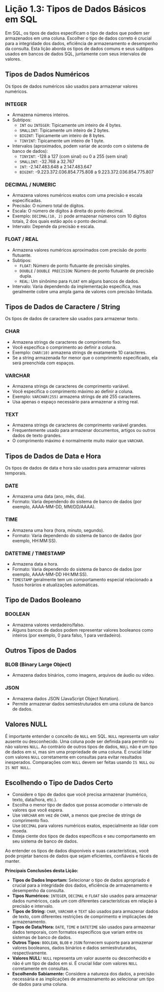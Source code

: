 # Lição 1.3: Tipos de Dados Básicos em SQL

Em SQL, os tipos de dados especificam o tipo de dados que podem ser armazenados em uma coluna. Escolher o tipo de dados correto é crucial para a integridade dos dados, eficiência de armazenamento e desempenho da consulta. Esta lição aborda os tipos de dados comuns e seus subtipos usados em bancos de dados SQL, juntamente com seus intervalos de valores.

## Tipos de Dados Numéricos

Os tipos de dados numéricos são usados para armazenar valores numéricos.

### INTEGER
*   Armazena números inteiros.
*   Subtipos:
    *   `INT` ou `INTEGER`: Tipicamente um inteiro de 4 bytes.
    *   `SMALLINT`: Tipicamente um inteiro de 2 bytes.
    *   `BIGINT`: Tipicamente um inteiro de 8 bytes.
    *   `TINYINT`: Tipicamente um inteiro de 1 byte.
*   Intervalos (aproximados, podem variar de acordo com o sistema de banco de dados):
    *   `TINYINT`: -128 a 127 (com sinal) ou 0 a 255 (sem sinal)
    *   `SMALLINT`: -32.768 a 32.767
    *   `INT`: -2.147.483.648 a 2.147.483.647
    *   `BIGINT`: -9.223.372.036.854.775.808 a 9.223.372.036.854.775.807

### DECIMAL / NUMERIC
*   Armazena valores numéricos exatos com uma precisão e escala especificadas.
*   Precisão: O número total de dígitos.
*   Escala: O número de dígitos à direita do ponto decimal.
*   Exemplo: `DECIMAL(10, 2)` pode armazenar números com 10 dígitos totais, 2 dos quais estão após o ponto decimal.
*   Intervalo: Depende da precisão e escala.

### FLOAT / REAL
*   Armazena valores numéricos aproximados com precisão de ponto flutuante.
*   Subtipos:
    *   `FLOAT`: Número de ponto flutuante de precisão simples.
    *   `DOUBLE` / `DOUBLE PRECISION`: Número de ponto flutuante de precisão dupla.
    *   `REAL`: Um sinônimo para `FLOAT` em alguns bancos de dados.
*   Intervalo: Varia dependendo da implementação específica, mas geralmente cobre uma ampla gama de valores com precisão limitada.

## Tipos de Dados de Caractere / String

Os tipos de dados de caractere são usados para armazenar texto.

### CHAR
*   Armazena strings de caracteres de comprimento fixo.
*   Você especifica o comprimento ao definir a coluna.
*   Exemplo: `CHAR(10)` armazena strings de exatamente 10 caracteres.
*   Se a string armazenada for menor que o comprimento especificado, ela será preenchida com espaços.

### VARCHAR
*   Armazena strings de caracteres de comprimento variável.
*   Você especifica o comprimento máximo ao definir a coluna.
*   Exemplo: `VARCHAR(255)` armazena strings de até 255 caracteres.
*   Usa apenas o espaço necessário para armazenar a string real.

### TEXT
*   Armazena strings de caracteres de comprimento variável grandes.
*   Frequentemente usado para armazenar documentos, artigos ou outros dados de texto grandes.
*   O comprimento máximo é normalmente muito maior que `VARCHAR`.

## Tipos de Dados de Data e Hora

Os tipos de dados de data e hora são usados para armazenar valores temporais.

### DATE
*   Armazena uma data (ano, mês, dia).
*   Formato: Varia dependendo do sistema de banco de dados (por exemplo, AAAA-MM-DD, MM/DD/AAAA).

### TIME
*   Armazena uma hora (hora, minuto, segundo).
*   Formato: Varia dependendo do sistema de banco de dados (por exemplo, HH:MM:SS).

### DATETIME / TIMESTAMP
*   Armazena data e hora.
*   Formato: Varia dependendo do sistema de banco de dados (por exemplo, AAAA-MM-DD HH:MM:SS).
*   `TIMESTAMP` geralmente tem um comportamento especial relacionado a fusos horários e atualizações automáticas.

## Tipo de Dados Booleano

### BOOLEAN
*   Armazena valores verdadeiro/falso.
*   Alguns bancos de dados podem representar valores booleanos como inteiros (por exemplo, 0 para falso, 1 para verdadeiro).

## Outros Tipos de Dados

### BLOB (Binary Large Object)
*   Armazena dados binários, como imagens, arquivos de áudio ou vídeo.

### JSON
*   Armazena dados JSON (JavaScript Object Notation).
*   Permite armazenar dados semiestruturados em uma coluna de banco de dados.

## Valores NULL

É importante entender o conceito de `NULL` em SQL. `NULL` representa um valor ausente ou desconhecido. Uma coluna pode ser definida para permitir ou não valores `NULL`. Ao contrário de outros tipos de dados, `NULL` não é um tipo de dados em si, mas sim uma propriedade de uma coluna. É crucial lidar com valores `NULL` corretamente em consultas para evitar resultados inesperados. Comparações com `NULL` devem ser feitas usando `IS NULL` ou `IS NOT NULL`.

## Escolhendo o Tipo de Dados Certo

*   Considere o tipo de dados que você precisa armazenar (numérico, texto, data/hora, etc.).
*   Escolha o menor tipo de dados que possa acomodar o intervalo de valores que você espera.
*   Use `VARCHAR` em vez de `CHAR`, a menos que precise de strings de comprimento fixo.
*   Use `DECIMAL` para valores numéricos exatos, especialmente ao lidar com moeda.
*   Esteja ciente dos tipos de dados específicos e seu comportamento em seu sistema de banco de dados.

Ao entender os tipos de dados disponíveis e suas características, você pode projetar bancos de dados que sejam eficientes, confiáveis e fáceis de manter.

**Principais Conclusões desta Lição:**

*   **Tipos de Dados Importam:** Selecionar o tipo de dados apropriado é crucial para a integridade dos dados, eficiência de armazenamento e desempenho da consulta.
*   **Tipos Numéricos:** `INTEGER`, `DECIMAL` e `FLOAT` são usados para armazenar dados numéricos, cada um com diferentes características em relação à precisão e intervalo.
*   **Tipos de String:** `CHAR`, `VARCHAR` e `TEXT` são usados para armazenar dados de texto, com diferentes restrições de comprimento e implicações de armazenamento.
*   **Tipos de Data/Hora:** `DATE`, `TIME` e `DATETIME` são usados para armazenar dados temporais, com formatos específicos que variam entre os sistemas de banco de dados.
*   **Outros Tipos:** `BOOLEAN`, `BLOB` e `JSON` fornecem suporte para armazenar valores booleanos, dados binários e dados semiestruturados, respectivamente.
*   **Valores NULL:** `NULL` representa um valor ausente ou desconhecido e não é um tipo de dados em si. É crucial lidar com valores `NULL` corretamente em consultas.
*   **Escolhendo Sabiamente:** Considere a natureza dos dados, a precisão necessária e as implicações de armazenamento ao selecionar um tipo de dados para uma coluna.